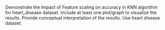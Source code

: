 Demonstrate the Impact of Feature scaling on accuracy in KNN algorithm for heart_disease dataset. Include at least one plot/graph to visualize the results. Provide conceptual interpretation of the results. Use heart disease dataset.
